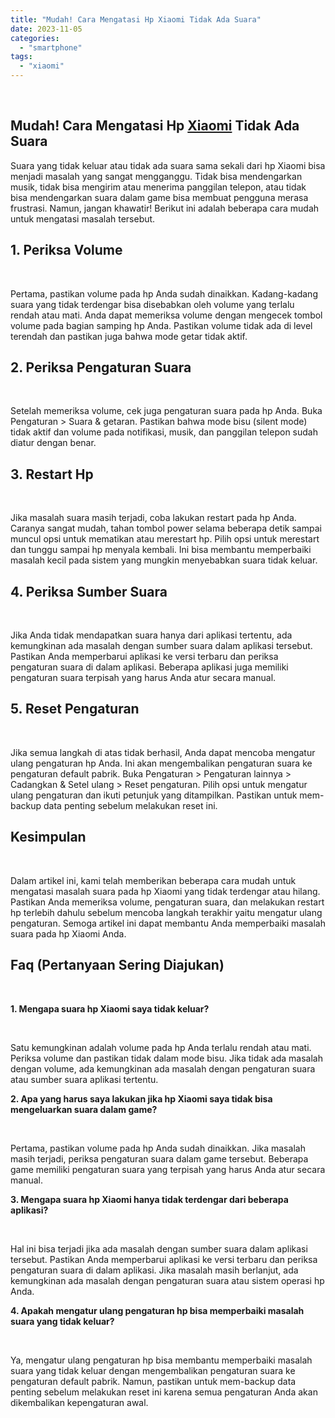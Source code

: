 ```yaml
---
title: "Mudah! Cara Mengatasi Hp Xiaomi Tidak Ada Suara"
date: 2023-11-05
categories: 
  - "smartphone"
tags: 
  - "xiaomi"
---
```


 

## Mudah! Cara Mengatasi Hp [Xiaomi](https://ajiekusumadhany.com/gadget/smartphone/xiaomi/) Tidak Ada Suara

Suara yang tidak keluar atau tidak ada suara sama sekali dari hp Xiaomi bisa menjadi masalah yang sangat mengganggu. Tidak bisa mendengarkan musik, tidak bisa mengirim atau menerima panggilan telepon, atau tidak bisa mendengarkan suara dalam game bisa membuat pengguna merasa frustrasi. Namun, jangan khawatir! Berikut ini adalah beberapa cara mudah untuk mengatasi masalah tersebut.

## 1\. Periksa Volume

 

Pertama, pastikan volume pada hp Anda sudah dinaikkan. Kadang-kadang suara yang tidak terdengar bisa disebabkan oleh volume yang terlalu rendah atau mati. Anda dapat memeriksa volume dengan mengecek tombol volume pada bagian samping hp Anda. Pastikan volume tidak ada di level terendah dan pastikan juga bahwa mode getar tidak aktif.

## 2\. Periksa Pengaturan Suara

 

Setelah memeriksa volume, cek juga pengaturan suara pada hp Anda. Buka Pengaturan > Suara & getaran. Pastikan bahwa mode bisu (silent mode) tidak aktif dan volume pada notifikasi, musik, dan panggilan telepon sudah diatur dengan benar.

## 3\. Restart Hp

 

Jika masalah suara masih terjadi, coba lakukan restart pada hp Anda. Caranya sangat mudah, tahan tombol power selama beberapa detik sampai muncul opsi untuk mematikan atau merestart hp. Pilih opsi untuk merestart dan tunggu sampai hp menyala kembali. Ini bisa membantu memperbaiki masalah kecil pada sistem yang mungkin menyebabkan suara tidak keluar.

## 4\. Periksa Sumber Suara

 

Jika Anda tidak mendapatkan suara hanya dari aplikasi tertentu, ada kemungkinan ada masalah dengan sumber suara dalam aplikasi tersebut. Pastikan Anda memperbarui aplikasi ke versi terbaru dan periksa pengaturan suara di dalam aplikasi. Beberapa aplikasi juga memiliki pengaturan suara terpisah yang harus Anda atur secara manual.

## 5\. Reset Pengaturan

 

Jika semua langkah di atas tidak berhasil, Anda dapat mencoba mengatur ulang pengaturan hp Anda. Ini akan mengembalikan pengaturan suara ke pengaturan default pabrik. Buka Pengaturan > Pengaturan lainnya > Cadangkan & Setel ulang > Reset pengaturan. Pilih opsi untuk mengatur ulang pengaturan dan ikuti petunjuk yang ditampilkan. Pastikan untuk mem-backup data penting sebelum melakukan reset ini.

## Kesimpulan

 

Dalam artikel ini, kami telah memberikan beberapa cara mudah untuk mengatasi masalah suara pada hp Xiaomi yang tidak terdengar atau hilang. Pastikan Anda memeriksa volume, pengaturan suara, dan melakukan restart hp terlebih dahulu sebelum mencoba langkah terakhir yaitu mengatur ulang pengaturan. Semoga artikel ini dapat membantu Anda memperbaiki masalah suara pada hp Xiaomi Anda.

## Faq (Pertanyaan Sering Diajukan)

 

**1\. Mengapa suara hp Xiaomi saya tidak keluar?**

 

Satu kemungkinan adalah volume pada hp Anda terlalu rendah atau mati. Periksa volume dan pastikan tidak dalam mode bisu. Jika tidak ada masalah dengan volume, ada kemungkinan ada masalah dengan pengaturan suara atau sumber suara aplikasi tertentu.

**2\. Apa yang harus saya lakukan jika hp Xiaomi saya tidak bisa mengeluarkan suara dalam game?**

 

Pertama, pastikan volume pada hp Anda sudah dinaikkan. Jika masalah masih terjadi, periksa pengaturan suara dalam game tersebut. Beberapa game memiliki pengaturan suara yang terpisah yang harus Anda atur secara manual.

**3\. Mengapa suara hp Xiaomi hanya tidak terdengar dari beberapa aplikasi?**

 

Hal ini bisa terjadi jika ada masalah dengan sumber suara dalam aplikasi tersebut. Pastikan Anda memperbarui aplikasi ke versi terbaru dan periksa pengaturan suara di dalam aplikasi. Jika masalah masih berlanjut, ada kemungkinan ada masalah dengan pengaturan suara atau sistem operasi hp Anda.

**4\. Apakah mengatur ulang pengaturan hp bisa memperbaiki masalah suara yang tidak keluar?**

 

Ya, mengatur ulang pengaturan hp bisa membantu memperbaiki masalah suara yang tidak keluar dengan mengembalikan pengaturan suara ke pengaturan default pabrik. Namun, pastikan untuk mem-backup data penting sebelum melakukan reset ini karena semua pengaturan Anda akan dikembalikan kepengaturan awal.
